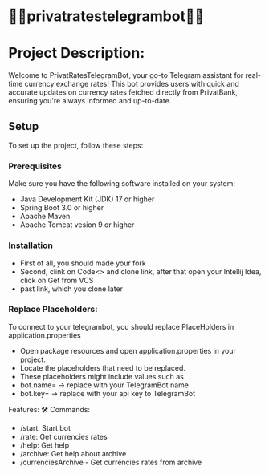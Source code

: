 # 🏦🏦privatratestelegrambot🏦🏦

# Project Description:
Welcome to PrivatRatesTelegramBot, your go-to Telegram assistant for real-time currency exchange rates! This bot provides users with quick and accurate updates on currency rates fetched directly from PrivatBank, ensuring you're always informed and up-to-date.

## Setup

To set up the project, follow these steps:

### Prerequisites

Make sure you have the following software installed on your system:

- Java Development Kit (JDK) 17 or higher
- Spring Boot 3.0 or higher
- Apache Maven
- Apache Tomcat vesion 9 or higher

### Installation
- First of all, you should made your fork
- Second, clink on Code<> and clone link, after that open your Intellij Idea, click on Get from VCS
- past link, which you clone later

### Replace Placeholders:
To connect to your telegrambot, you should replace PlaceHolders in application.properties
- Open package resources and open application.properties in your project.
- Locate the placeholders that need to be replaced.
- These placeholders might include values such as
- bot.name=  -> replace with your TelegramBot name
- bot.key= -> replace with your api key to TelegramBot


Features:
🛠️ Commands:
- /start: Start bot
- /rate: Get currencies rates
- /help: Get help
- /archive: Get help about archive
- /currenciesArchive - Get currencies rates from archive

